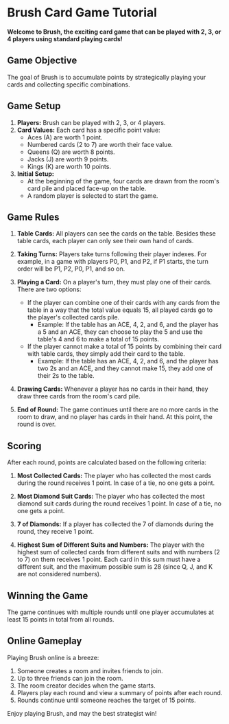 # Brush Card Game Tutorial

**Welcome to Brush, the exciting card game that can be played with 2, 3, or 4 players using standard playing cards!**

## Game Objective

The goal of Brush is to accumulate points by strategically playing your cards and collecting specific combinations.

## Game Setup

1. **Players:** Brush can be played with 2, 3, or 4 players.
2. **Card Values:** Each card has a specific point value:
   - Aces (A) are worth 1 point.
   - Numbered cards (2 to 7) are worth their face value.
   - Queens (Q) are worth 8 points.
   - Jacks (J) are worth 9 points.
   - Kings (K) are worth 10 points.
3. **Initial Setup:**
   - At the beginning of the game, four cards are drawn from the room's card pile and placed face-up on the table.
   - A random player is selected to start the game.

## Game Rules

1. **Table Cards:** All players can see the cards on the table. Besides these table cards, each player can only see their own hand of cards.

2. **Taking Turns:** Players take turns following their player indexes. For example, in a game with players P0, P1, and P2, if P1 starts, the turn order will be P1, P2, P0, P1, and so on.

3. **Playing a Card:** On a player's turn, they must play one of their cards. There are two options:

   - If the player can combine one of their cards with any cards from the table in a way that the total value equals 15, all played cards go to the player's collected cards pile.
     - Example: If the table has an ACE, 4, 2, and 6, and the player has a 5 and an ACE, they can choose to play the 5 and use the table's 4 and 6 to make a total of 15 points.
   - If the player cannot make a total of 15 points by combining their card with table cards, they simply add their card to the table.
     - Example: If the table has an ACE, 4, 2, and 6, and the player has two 2s and an ACE, and they cannot make 15, they add one of their 2s to the table.

4. **Drawing Cards:** Whenever a player has no cards in their hand, they draw three cards from the room's card pile.

5. **End of Round:** The game continues until there are no more cards in the room to draw, and no player has cards in their hand. At this point, the round is over.

## Scoring

After each round, points are calculated based on the following criteria:

1. **Most Collected Cards:** The player who has collected the most cards during the round receives 1 point. In case of a tie, no one gets a point.

2. **Most Diamond Suit Cards:** The player who has collected the most diamond suit cards during the round receives 1 point. In case of a tie, no one gets a point.

3. **7 of Diamonds:** If a player has collected the 7 of diamonds during the round, they receive 1 point.

4. **Highest Sum of Different Suits and Numbers:** The player with the highest sum of collected cards from different suits and with numbers (2 to 7) on them receives 1 point. Each card in this sum must have a different suit, and the maximum possible sum is 28 (since Q, J, and K are not considered numbers).

## Winning the Game

The game continues with multiple rounds until one player accumulates at least 15 points in total from all rounds.

## Online Gameplay

Playing Brush online is a breeze:

1. Someone creates a room and invites friends to join.
2. Up to three friends can join the room.
3. The room creator decides when the game starts.
4. Players play each round and view a summary of points after each round.
5. Rounds continue until someone reaches the target of 15 points.

Enjoy playing Brush, and may the best strategist win!
